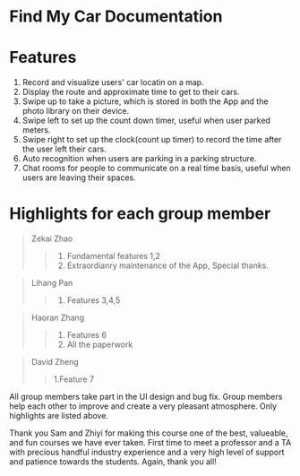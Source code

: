 # Find My Car Documentation  

# Features  
1. Record and visualize users' car locatin on a map.    
2. Display the route and approximate time to get to their cars.   
3. Swipe up to take a picture, which is stored in both the App and the photo library on their device.   
4. Swipe left to set up the count down timer, useful when user parked meters.   
5. Swipe right to set up the clock(count up timer) to record the time after the user left their cars.  
6. Auto recognition when users are parking in a parking structure.   
7. Chat rooms for people to communicate on a real time basis, useful when users are leaving their spaces.  

# Highlights for each group member
> Zekai Zhao
> > 1. Fundamental features 1,2   
> >  2. Extraordianry maintenance of the App, Special thanks.  

> Lihang Pan  
> > 1. Features 3,4,5   

> Haoran Zhang  
> >1. Features 6    
> >2. All the paperwork   

> David Zheng  
> > 1.Feature 7  

All group members take part in the UI design and bug fix. Group members help each other to improve and create a very pleasant atmosphere. Only highlights are listed above.   

Thank you Sam and Zhiyi for making this course one of the best, valueable, and fun courses we have ever taken. First time to meet a professor and a TA with precious handful industry experience and a very high level of support and patience towards the students. Again, thank you all!

